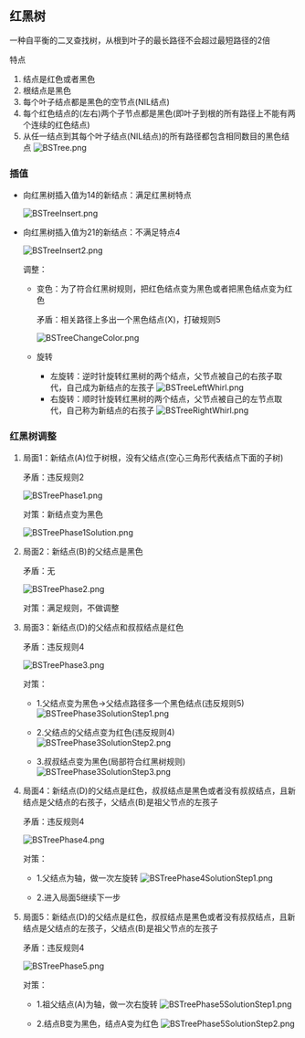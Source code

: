 ## 红黑树

一种自平衡的二叉查找树，从根到叶子的最长路径不会超过最短路径的2倍

特点

1. 结点是红色或者黑色
2. 根结点是黑色
3. 每个叶子结点都是黑色的空节点(NIL结点)
4. 每个红色结点的(左右)两个子节点都是黑色(即叶子到根的所有路径上不能有两个连续的红色结点)
5. 从任一结点到其每个叶子结点(NIL结点)的所有路径都包含相同数目的黑色结点
![BSTree.png](algorithm/redblacktree/RedBlackTree.png)
  
### 插值

* 向红黑树插入值为14的新结点：满足红黑树特点

    ![BSTreeInsert.png](algorithm/redblacktree/RedBlackTreeInsert.png)
  
* 向红黑树插入值为21的新结点：不满足特点4

    ![BSTreeInsert2.png](algorithm/redblacktree/RedBlackTreeInsert2.png)
  
    调整：
    * 变色：为了符合红黑树规则，把红色结点变为黑色或者把黑色结点变为红色
      
      矛盾：相关路径上多出一个黑色结点(X)，打破规则5
      
      ![BSTreeChangeColor.png](algorithm/redblacktree/RedBlackTreeChangeColor.png)
      
    * 旋转
        * 左旋转：逆时针旋转红黑树的两个结点，父节点被自己的右孩子取代，自己成为新结点的左孩子
          ![BSTreeLeftWhirl.png](algorithm/redblacktree/RedBlackTreeLeftWhirl.png)
        * 右旋转：顺时针旋转红黑树的两个结点，父节点被自己的左节点取代，自己称为新结点的右孩子
          ![BSTreeRightWhirl.png](algorithm/redblacktree/RedBlackTreeRightWhirl.png)
  
    
### 红黑树调整

1. 局面1：新结点(A)位于树根，没有父结点(空心三角形代表结点下面的子树)
    
    矛盾：违反规则2
   
   ![BSTreePhase1.png](algorithm/redblacktree/RedBlackTreePhase1.png)
   
    对策：新结点变为黑色
    
    ![BSTreePhase1Solution.png](algorithm/redblacktree/RedBlackTreePhase1Solution.png)

2. 局面2：新结点(B)的父结点是黑色

   矛盾：无

    ![BSTreePhase2.png](algorithm/redblacktree/RedBlackTreePhase2.png)

   对策：满足规则，不做调整

3. 局面3：新结点(D)的父结点和叔叔结点是红色

   矛盾：违反规则4

    ![BSTreePhase3.png](algorithm/redblacktree/RedBlackTreePhase3.png)

   对策：
   * 1.父结点变为黑色->父结点路径多一个黑色结点(违反规则5)
     ![BSTreePhase3SolutionStep1.png](algorithm/redblacktree/RedBlackTreePhase3SolutionStep1.png)
     
   * 2.父结点的父结点变为红色(违反规则4)
     ![BSTreePhase3SolutionStep2.png](algorithm/redblacktree/RedBlackTreePhase3SolutionStep2.png)
     
   * 3.叔叔结点变为黑色(局部符合红黑树规则)
     ![BSTreePhase3SolutionStep3.png](algorithm/redblacktree/RedBlackTreePhase3SolutionStep3.png)

4. 局面4：新结点(D)的父结点是红色，叔叔结点是黑色或者没有叔叔结点，且新结点是父结点的右孩子，父结点(B)是祖父节点的左孩子

   矛盾：违反规则4

    ![BSTreePhase4.png](algorithm/redblacktree/RedBlackTreePhase4.png)

   对策：
    * 1.父结点为轴，做一次左旋转
    ![BSTreePhase4SolutionStep1.png](algorithm/redblacktree/RedBlackTreePhase4SolutionStep1.png)

    * 2.进入局面5继续下一步


5. 局面5：新结点(D)的父结点是红色，叔叔结点是黑色或者没有叔叔结点，且新结点是父结点的左孩子，父结点(B)是祖父节点的左孩子

   矛盾：违反规则4
   
    ![BSTreePhase5.png](algorithm/redblacktree/RedBlackTreePhase5.png)

   对策：
    * 1.祖父结点(A)为轴，做一次右旋转
    ![BSTreePhase5SolutionStep1.png](algorithm/redblacktree/RedBlackTreePhase5SolutionStep1.png)

   * 2.结点B变为黑色，结点A变为红色
     ![BSTreePhase5SolutionStep2.png](algorithm/redblacktree/RedBlackTreePhase5SolutionStep2.png)
    




